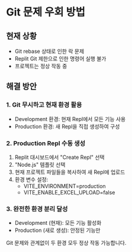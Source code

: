 # Git 문제 우회 방법

## 현재 상황
- Git rebase 상태로 인한 락 문제
- Replit Git 제한으로 인한 명령어 실행 불가
- 프로젝트는 정상 작동 중

## 해결 방안

### 1. Git 무시하고 현재 환경 활용
- Development 환경: 현재 Repl에서 모든 기능 사용
- Production 환경: 새 Repl을 직접 생성하여 구성

### 2. Production Repl 수동 생성
1. Replit 대시보드에서 "Create Repl" 선택
2. "Node.js" 템플릿 선택
3. 현재 프로젝트 파일들을 복사하여 새 Repl에 업로드
4. 환경 변수 설정:
   - VITE_ENVIRONMENT=production
   - VITE_ENABLE_EXCEL_UPLOAD=false

### 3. 완전한 환경 분리 달성
- Development (현재): 모든 기능 활성화
- Production (새로 생성): 안정된 기능만

Git 문제와 관계없이 두 환경 모두 정상 작동 가능합니다.